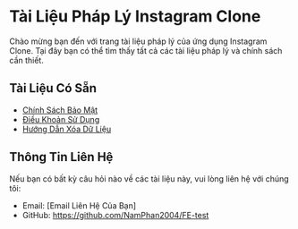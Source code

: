 # Tài Liệu Pháp Lý Instagram Clone

Chào mừng bạn đến với trang tài liệu pháp lý của ứng dụng Instagram Clone. Tại đây bạn có thể tìm thấy tất cả các tài liệu pháp lý và chính sách cần thiết.

## Tài Liệu Có Sẵn

- [Chính Sách Bảo Mật](../privacy-policy.md)
- [Điều Khoản Sử Dụng](../terms-of-service.md)
- [Hướng Dẫn Xóa Dữ Liệu](../data-deletion.md)

## Thông Tin Liên Hệ

Nếu bạn có bất kỳ câu hỏi nào về các tài liệu này, vui lòng liên hệ với chúng tôi:
- Email: [Email Liên Hệ Của Bạn]
- GitHub: https://github.com/NamPhan2004/FE-test 